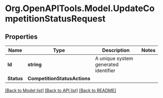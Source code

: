
# Org.OpenAPITools.Model.UpdateCompetitionStatusRequest

## Properties

Name | Type | Description | Notes
------------ | ------------- | ------------- | -------------
**Id** | **string** | A unique system generated identifier | 
**Status** | **CompetitionStatusActions** |  | 

[[Back to Model list]](../README.md#documentation-for-models)
[[Back to API list]](../README.md#documentation-for-api-endpoints)
[[Back to README]](../README.md)

